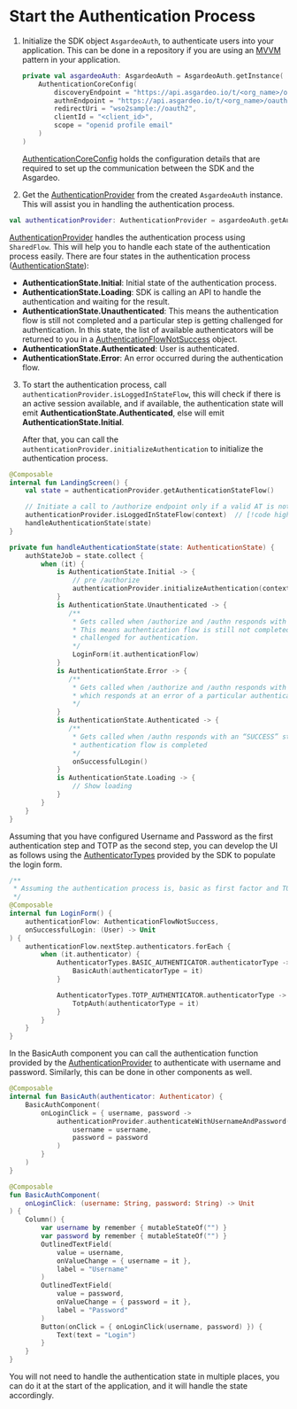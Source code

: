 <!--
 * Copyright (c) 2024, WSO2 LLC. (https://www.wso2.com).
 *
 * WSO2 LLC. licenses this file to you under the Apache License,
 * Version 2.0 (the "License"); you may not use this file except
 * in compliance with the License.
 * You may obtain a copy of the License at
 *
 *     http://www.apache.org/licenses/LICENSE-2.0
 *
 * Unless required by applicable law or agreed to in writing,
 * software distributed under the License is distributed on an
 * "AS IS" BASIS, WITHOUT WARRANTIES OR CONDITIONS OF ANY
 * KIND, either express or implied. See the License for the
 * specific language governing permissions and limitations
 * under the License.
-->
# Start the Authentication Process

1. Initialize the SDK object `AsgardeoAuth`, to authenticate users into your application. This can be done in a repository if you are using an [MVVM](https://www.geeksforgeeks.org/mvvm-model-view-viewmodel-architecture-pattern-in-android/) pattern in your application.

    ```kotlin
    private val asgardeoAuth: AsgardeoAuth = AsgardeoAuth.getInstance(
        AuthenticationCoreConfig(
            discoveryEndpoint = "https://api.asgardeo.io/t/<org_name>/oauth2/token/.well-known/openid-configuration",
            authnEndpoint = "https://api.asgardeo.io/t/<org_name>/oauth2/authn",
            redirectUri = "wso2sample://oauth2",
            clientId = "<client_id>",
            scope = "openid profile email"
        )
    )
    ```
    <a href="/mobile-ui-sdks/android/api/core/io.asgardeo.android.core.core_config/-authentication-core-config/index.html" target="_blank">AuthenticationCoreConfig</a> holds the configuration details that are required to set up the communication between the SDK and the Asgardeo.

2. Get the <a href="/mobile-ui-sdks/android/api/core/io.asgardeo.android.core.provider.providers.authentication/-authentication-provider/index.html" target="_blank">AuthenticationProvider</a> from the created `AsgardeoAuth` instance. This will assist you in handling the authentication process.

```kotlin
val authenticationProvider: AuthenticationProvider = asgardeoAuth.getAuthenticationProvider()
```

<a href="/mobile-ui-sdks/android/api/core/io.asgardeo.android.core.provider.providers.authentication/-authentication-provider/index.html" target="_blank">AuthenticationProvider</a> handles the authentication process using `SharedFlow`. This will help you to handle each state of the authentication process easily. There are four states in the authentication process (<a href="/mobile-ui-sdks/android/api/core/io.asgardeo.android.core.models.state/-authentication-state/index.html" target="_blank">AuthenticationState</a>):

- **AuthenticationState.Initial**: Initial state of the authentication process.
- **AuthenticationState.Loading**: SDK is calling an API to handle the authentication and waiting for the result.
- **AuthenticationState.Unauthenticated**: This means the authentication flow is still not completed and a particular step is getting challenged for authentication. In this state, the list of available authenticators will be returned to you in a 
<a href="mobile-ui-sdks/android/api/core/io.asgardeo.android.core.models.authentication_flow/-authentication-flow-not-success/index.html" target="_blank">AuthenticationFlowNotSuccess</a> object.
- **AuthenticationState.Authenticated**: User is authenticated.
- **AuthenticationState.Error**: An error occurred during the authentication flow.

3. To start the authentication process, call `authenticationProvider.isLoggedInStateFlow`, this will check if there is an active session available, and if available, the authentication state will emit **AuthenticationState.Authenticated**, else will emit **AuthenticationState.Initial**.

    After that, you can call the `authenticationProvider.initializeAuthentication` to initialize the authentication process.

```kotlin
@Composable
internal fun LandingScreen() {
    val state = authenticationProvider.getAuthenticationStateFlow()

    // Initiate a call to /authorize endpoint only if a valid AT is not available
    authenticationProvider.isLoggedInStateFlow(context)  // [!code highlight]
    handleAuthenticationState(state)
}

private fun handleAuthenticationState(state: AuthenticationState) {
    authStateJob = state.collect {
        when (it) {
            is AuthenticationState.Initial -> {
                // pre /authorize
                authenticationProvider.initializeAuthentication(context)  // [!code highlight]
            }
            is AuthenticationState.Unauthenticated -> {
               /** 
                * Gets called when /authorize and /authn responds with an “INCOMPLETE” state. 
                * This means authentication flow is still not completed and a particular step is getting
                * challenged for authentication.
                */
                LoginForm(it.authenticationFlow)
            }
            is AuthenticationState.Error -> {
               /** 
                * Gets called when /authorize and /authn responds with an “FAILED_INCOMPLETE” state 
                * which responds at an error of a particular authentication step
                */
            }
            is AuthenticationState.Authenticated -> {
               /** 
                * Gets called when /authn responds with an “SUCCESS” state. This means 
                * authentication flow is completed
                */
                onSuccessfulLogin()
            }
            is AuthenticationState.Loading -> {
                // Show loading
            }
        }
    }
}
```

Assuming that you have configured Username and Password as the first authentication step and TOTP as the second step, you can develop the UI as follows using the <a href="mobile-ui-sdks/android/api/core/io.asgardeo.android.core.models.autheniticator/-authenticator-types/index.html" target="_blank">AuthenticatorTypes</a> provided by the SDK to populate the login form.
```kotlin
/**
 * Assuming the authentication process is, basic as first factor and TOTP as second factor
 */
@Composable
internal fun LoginForm() {
    authenticationFlow: AuthenticationFlowNotSuccess,
    onSuccessfulLogin: (User) -> Unit
) {
    authenticationFlow.nextStep.authenticators.forEach {
        when (it.authenticator) {
            AuthenticatorTypes.BASIC_AUTHENTICATOR.authenticatorType -> { // [!code highlight]
                BasicAuth(authenticatorType = it)
            }

            AuthenticatorTypes.TOTP_AUTHENTICATOR.authenticatorType -> { // [!code highlight]
                TotpAuth(authenticatorType = it)
            }
        }
    }
}
```

In the BasicAuth component you can call the authentication function provided by the <a href="/mobile-ui-sdks/android/api/core/io.asgardeo.android.core.provider.providers.authentication/-authentication-provider/index.html" target="_blank">AuthenticationProvider</a> to authenticate with username and password. Similarly, this can be done in other components as well.
```kotlin
@Composable
internal fun BasicAuth(authenticator: Authenticator) {
    BasicAuthComponent(
        onLoginClick = { username, password ->
            authenticationProvider.authenticateWithUsernameAndPassword(  // [!code highlight]
                username = username,
                password = password
            )
        }
    )
}

@Composable
fun BasicAuthComponent(
    onLoginClick: (username: String, password: String) -> Unit
) {
    Column() {
        var username by remember { mutableStateOf("") }
        var password by remember { mutableStateOf("") }
        OutlinedTextField(
            value = username,
            onValueChange = { username = it },
            label = "Username"
        )
        OutlinedTextField(
            value = password,
            onValueChange = { password = it },
            label = "Password"
        )
        Button(onClick = { onLoginClick(username, password) }) {
            Text(text = "Login")
        }
    }
}
```

You will not need to handle the authentication state in multiple places, you can do it at the start of the application, and it will handle the state accordingly.
